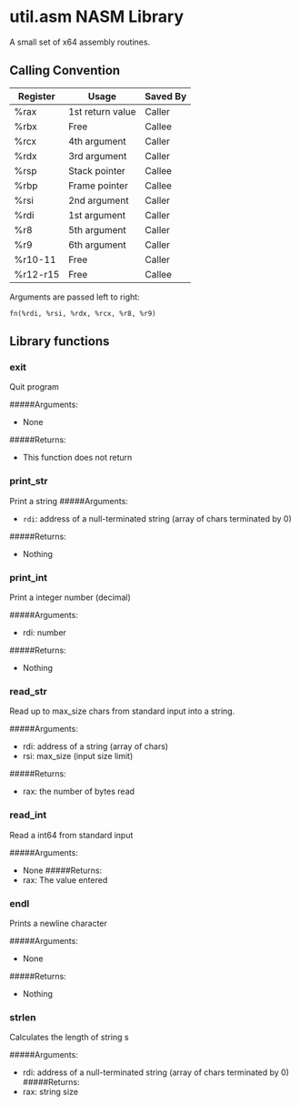 # util.asm NASM Library
A small set of x64 assembly routines.

## Calling Convention

Register | Usage | Saved By
---------|-------|---------------
%rax | 1st return value | Caller
%rbx | Free | Callee
%rcx | 4th argument | Caller
%rdx | 3rd argument | Caller
%rsp | Stack pointer | Callee
%rbp | Frame pointer | Callee
%rsi | 2nd argument | Caller
%rdi | 1st argument | Caller
%r8 | 5th argument | Caller
%r9 | 6th argument | Caller
%r10-11 | Free | Caller
%r12-r15 | Free |  Callee

Arguments are passed left to right:  

```
fn(%rdi, %rsi, %rdx, %rcx, %r8, %r9)
```

## Library functions

### exit
Quit program

#####Arguments: 
*   None

#####Returns: 
*   This function does not return


### print_str
Print a string
#####Arguments: 
*   `rdi`: address of a null-terminated string (array of chars terminated by 0)
  
#####Returns: 
*   Nothing


### print_int
Print a integer number (decimal)

#####Arguments: 
*   rdi: 	number

#####Returns: 
*   Nothing


### read_str
Read up to max_size chars from standard input into a string.

#####Arguments: 
*   rdi: address of a string (array of chars)
*   rsi: max_size (input size limit)

#####Returns: 
*   rax: the number of bytes read


### read_int
Read a int64 from standard input

#####Arguments: 
*   None
#####Returns: 
*   rax: The value entered

### endl
Prints a newline character

#####Arguments: 
*   None

#####Returns:
*   Nothing

### strlen
Calculates the length of string s

#####Arguments: 
*   rdi: address of a null-terminated string (array of chars terminated by 0)
#####Returns: 
*   rax: string size
		
